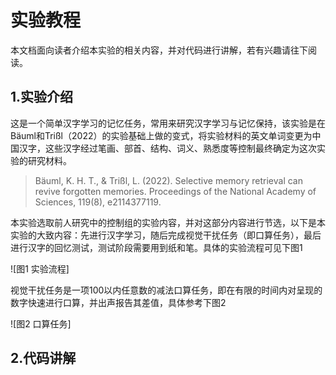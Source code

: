 # 实验教程
本文档面向读者介绍本实验的相关内容，并对代码进行讲解，若有兴趣请往下阅读。
## 1.实验介绍
这是一个简单汉字学习的记忆任务，常用来研究汉字学习与记忆保持，该实验是在Bäuml和Trißl（2022）的实验基础上做的变式，将实验材料的英文单词变更为中国汉字，这些汉字经过笔画、部首、结构、词义、熟悉度等控制最终确定为这次实验的研究材料。
> Bäuml, K. H. T., & Trißl, L. (2022). Selective memory retrieval can revive forgotten memories. Proceedings of the National Academy of Sciences, 119(8), e2114377119.

本实验选取前人研究中的控制组的实验内容，并对这部分内容进行节选，以下是本实验的大致内容：先进行汉字学习，随后完成视觉干扰任务（即口算任务），最后进行汉字的回忆测试，测试阶段需要用到纸和笔。具体的实验流程可见下图1

![图1 实验流程]

视觉干扰任务是一项100以内任意数的减法口算任务，即在有限的时间内对呈现的数字快速进行口算，并出声报告其差值，具体参考下图2

![图2 口算任务]

## 2.代码讲解


